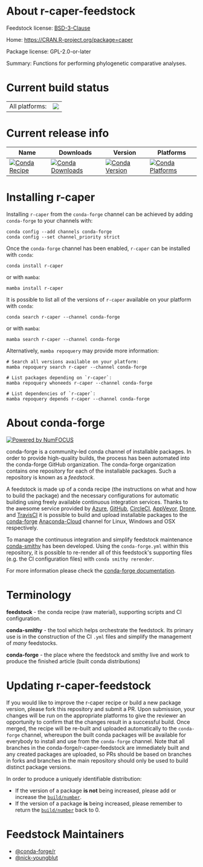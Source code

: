 About r-caper-feedstock
=======================

Feedstock license: [BSD-3-Clause](https://github.com/conda-forge/r-caper-feedstock/blob/main/LICENSE.txt)

Home: https://CRAN.R-project.org/package=caper

Package license: GPL-2.0-or-later

Summary: Functions for performing phylogenetic comparative analyses.

Current build status
====================


<table><tr><td>All platforms:</td>
    <td>
      <a href="https://dev.azure.com/conda-forge/feedstock-builds/_build/latest?definitionId=4172&branchName=main">
        <img src="https://dev.azure.com/conda-forge/feedstock-builds/_apis/build/status/r-caper-feedstock?branchName=main">
      </a>
    </td>
  </tr>
</table>

Current release info
====================

| Name | Downloads | Version | Platforms |
| --- | --- | --- | --- |
| [![Conda Recipe](https://img.shields.io/badge/recipe-r--caper-green.svg)](https://anaconda.org/conda-forge/r-caper) | [![Conda Downloads](https://img.shields.io/conda/dn/conda-forge/r-caper.svg)](https://anaconda.org/conda-forge/r-caper) | [![Conda Version](https://img.shields.io/conda/vn/conda-forge/r-caper.svg)](https://anaconda.org/conda-forge/r-caper) | [![Conda Platforms](https://img.shields.io/conda/pn/conda-forge/r-caper.svg)](https://anaconda.org/conda-forge/r-caper) |

Installing r-caper
==================

Installing `r-caper` from the `conda-forge` channel can be achieved by adding `conda-forge` to your channels with:

```
conda config --add channels conda-forge
conda config --set channel_priority strict
```

Once the `conda-forge` channel has been enabled, `r-caper` can be installed with `conda`:

```
conda install r-caper
```

or with `mamba`:

```
mamba install r-caper
```

It is possible to list all of the versions of `r-caper` available on your platform with `conda`:

```
conda search r-caper --channel conda-forge
```

or with `mamba`:

```
mamba search r-caper --channel conda-forge
```

Alternatively, `mamba repoquery` may provide more information:

```
# Search all versions available on your platform:
mamba repoquery search r-caper --channel conda-forge

# List packages depending on `r-caper`:
mamba repoquery whoneeds r-caper --channel conda-forge

# List dependencies of `r-caper`:
mamba repoquery depends r-caper --channel conda-forge
```


About conda-forge
=================

[![Powered by
NumFOCUS](https://img.shields.io/badge/powered%20by-NumFOCUS-orange.svg?style=flat&colorA=E1523D&colorB=007D8A)](https://numfocus.org)

conda-forge is a community-led conda channel of installable packages.
In order to provide high-quality builds, the process has been automated into the
conda-forge GitHub organization. The conda-forge organization contains one repository
for each of the installable packages. Such a repository is known as a *feedstock*.

A feedstock is made up of a conda recipe (the instructions on what and how to build
the package) and the necessary configurations for automatic building using freely
available continuous integration services. Thanks to the awesome service provided by
[Azure](https://azure.microsoft.com/en-us/services/devops/), [GitHub](https://github.com/),
[CircleCI](https://circleci.com/), [AppVeyor](https://www.appveyor.com/),
[Drone](https://cloud.drone.io/welcome), and [TravisCI](https://travis-ci.com/)
it is possible to build and upload installable packages to the
[conda-forge](https://anaconda.org/conda-forge) [Anaconda-Cloud](https://anaconda.org/)
channel for Linux, Windows and OSX respectively.

To manage the continuous integration and simplify feedstock maintenance
[conda-smithy](https://github.com/conda-forge/conda-smithy) has been developed.
Using the ``conda-forge.yml`` within this repository, it is possible to re-render all of
this feedstock's supporting files (e.g. the CI configuration files) with ``conda smithy rerender``.

For more information please check the [conda-forge documentation](https://conda-forge.org/docs/).

Terminology
===========

**feedstock** - the conda recipe (raw material), supporting scripts and CI configuration.

**conda-smithy** - the tool which helps orchestrate the feedstock.
                   Its primary use is in the construction of the CI ``.yml`` files
                   and simplify the management of *many* feedstocks.

**conda-forge** - the place where the feedstock and smithy live and work to
                  produce the finished article (built conda distributions)


Updating r-caper-feedstock
==========================

If you would like to improve the r-caper recipe or build a new
package version, please fork this repository and submit a PR. Upon submission,
your changes will be run on the appropriate platforms to give the reviewer an
opportunity to confirm that the changes result in a successful build. Once
merged, the recipe will be re-built and uploaded automatically to the
`conda-forge` channel, whereupon the built conda packages will be available for
everybody to install and use from the `conda-forge` channel.
Note that all branches in the conda-forge/r-caper-feedstock are
immediately built and any created packages are uploaded, so PRs should be based
on branches in forks and branches in the main repository should only be used to
build distinct package versions.

In order to produce a uniquely identifiable distribution:
 * If the version of a package **is not** being increased, please add or increase
   the [``build/number``](https://docs.conda.io/projects/conda-build/en/latest/resources/define-metadata.html#build-number-and-string).
 * If the version of a package **is** being increased, please remember to return
   the [``build/number``](https://docs.conda.io/projects/conda-build/en/latest/resources/define-metadata.html#build-number-and-string)
   back to 0.

Feedstock Maintainers
=====================

* [@conda-forge/r](https://github.com/conda-forge/r/)
* [@nick-youngblut](https://github.com/nick-youngblut/)

